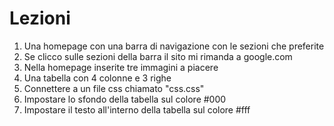 # Lezioni

1) Una homepage con una barra di navigazione con le sezioni che preferite
2) Se clicco sulle sezioni della barra il sito mi rimanda a google.com
3) Nella homepage inserite tre immagini a piacere
4) Una tabella con 4 colonne e 3 righe
5) Connettere a un file css chiamato "css.css"
6) Impostare lo sfondo della tabella sul colore #000
7) Impostare il testo all'interno della tabella sul colore #fff